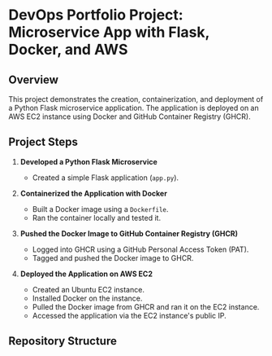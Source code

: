# DevOps Portfolio Project: Microservice App with Flask, Docker, and AWS

## Overview
This project demonstrates the creation, containerization, and deployment of a Python Flask microservice application. The application is deployed on an AWS EC2 instance using Docker and GitHub Container Registry (GHCR).

## Project Steps
1. **Developed a Python Flask Microservice**
   - Created a simple Flask application (`app.py`).
   
2. **Containerized the Application with Docker**
   - Built a Docker image using a `Dockerfile`.
   - Ran the container locally and tested it.

3. **Pushed the Docker Image to GitHub Container Registry (GHCR)**
   - Logged into GHCR using a GitHub Personal Access Token (PAT).
   - Tagged and pushed the Docker image to GHCR.

4. **Deployed the Application on AWS EC2**
   - Created an Ubuntu EC2 instance.
   - Installed Docker on the instance.
   - Pulled the Docker image from GHCR and ran it on the EC2 instance.
   - Accessed the application via the EC2 instance's public IP.

## Repository Structure